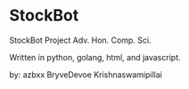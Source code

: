 # StockBot
StockBot Project Adv. Hon. Comp. Sci.



Written in python, golang, html, and javascript.

by:
azbxx
BryveDevoe
Krishnaswamipillai
